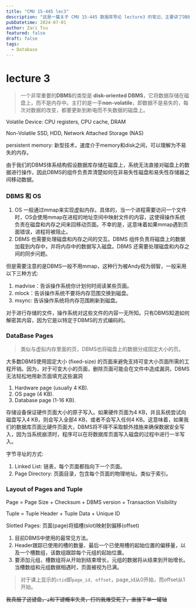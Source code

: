 ```yaml
---
title: "CMU 15-445 lec3"
description: "这是一篇关于 CMU 15-445 数据库导论 lecture3 的笔记，主要讲了DB的storage。"
pubDatetime: 2024-07-01
author: Zari Tsu
featured: false
draft: false
tags:
  - Database
---
```


# lecture 3

> 一个非常重要的**DBMS**的类型是 **disk-oriented DBMS**，它将数据存储在磁盘上，而不是内存中。主打的是一手**non-volatile**，即数据不是易失的，每次对数据的改变，都要更新到断电而不失数据的磁盘上。

Volatile Device: CPU registers, CPU cache, DRAM

Non-Volatile SSD, HDD, Network Attached Storage (NAS)

persistent memory: 新型技术，速度介于memory和disk之间，可以理解为不易失的内存。

由于我们的DBMS体系结构假设数据库存储在磁盘上，系统无法直接对磁盘上的数据进行操作，因此DBMS的组件负责弄清楚如何在非易失性磁盘和易失性存储器之间移动数据。

### DBMS 和 OS

1. OS 一般通过mmap来实现虚拟内存。具体的，当一个进程需要访问一个文件时，OS会使用mmap在进程的地址空间中映射文件的内容，这使得操作系统负责在磁盘和内存之间来回移动页面。不幸的是，这意味着如果mmap遇到页面错误，进程将被阻止。
2. DBMS 也需要处理磁盘和内存之间的交互。DBMS 组件负责将磁盘上的数据加载到内存中，并将内存中的数据写入磁盘。DBMS 还需要处理磁盘和内存之间的同步问题。

但是需要注意的是DBMS一般不用mmap，这种行为被Andy视为弱智，一般采用以下三种方式: 

1. madvise：告诉操作系统你计划何时阅读某些页面。
2. mlock：告诉操作系统不要将内存范围交换到磁盘。
3. msync: 告诉操作系统将内存范围刷新到磁盘。

对于进行存储的文件，操作系统对这些文件的内容一无所知。只有DBMS知道如何解密其内容，因为它是以特定于DBMS的方式编码的。

### DataBase Pages

> 类似与虚拟内存里面的页，DBMS也将磁盘上的数据分成固定大小的页。

大多数DBMS使用固定大小 (fixed-size) 的页面来避免支持可变大小页面所需的工程开销。因为，对于可变大小的页面，删除页面可能会在文件中造成漏洞，DBMS无法轻松地用新页面填充这些漏洞

1. Hardware page (usually 4 KB).
2. OS page (4 KB).
3. Database page (1-16 KB).

存储设备保证硬件页面大小的原子写入。如果硬件页面为4 KB，并且系统尝试向磁盘写入4 KB，则会写入全部4 KB，或者不会写入任何4 KB。这意味着，如果我们的数据库页面比硬件页面大，DBMS将不得不采取额外措施来确保数据安全写入，因为当系统崩溃时，程序可以在将数据库页面写入磁盘的过程中进行一半写入。

字节寻址的方式: 

1. Linked List: 链表，每个页面都指向下一个页面。
2. Page Directory: 页面目录，包含每个页面的物理地址。类似于索引。

### Layout of Pages and Tuple

Page = Page Size + Checksum + DBMS version + Transaction Visibility

Tuple = Tuple Header + Tuple Data + Unique ID

Slotted Pages: 页面(page)将插槽(slot)映射到偏移(offset)
1. 目前DBMS中使用的最常见方法。
2. Header跟踪已使用的槽的数量、最后一个已使用槽的起始位置的偏移量，以及一个槽数组，该数组跟踪每个元组的起始位置。
3. 要添加元组，槽数组将从开始到结束增长，元组的数据将从结束到开始增长。当槽数组和元组数据相遇时，页面被视为已满。

> 对于课上显示的`ctid`即`page_id, offset`，page_id从0开始，而offset从1开始。

~~我真服了这键盘，`z`和下键概率失灵，打的我难受死了，直接下单一罐轴~~
